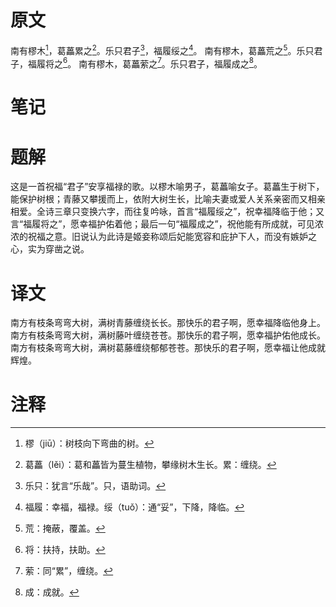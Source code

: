 # 原文
南有樛木[^1]，葛藟累之[^2]。乐只君子[^3]，福履绥之[^4]。
南有樛木，葛藟荒之[^5]。乐只君子，福履将之[^6]。
南有樛木，葛藟萦之[^7]。乐只君子，福履成之[^8]。
# 笔记

# 题解
这是一首祝福“君子”安享福禄的歌。以樛木喻男子，葛藟喻女子。葛藟生于树下，能保护树根；青藤又攀援而上，依附大树生长，比喻夫妻或爱人关系亲密而又相亲相爱。全诗三章只变换六字，而往复吟咏，首言“福履绥之”，祝幸福降临于他；又言“福履将之”，愿幸福护佑着他；最后一句“福履成之”，祝他能有所成就，可见浓浓的祝福之意。旧说认为此诗是姬妾称颂后妃能宽容和庇护下人，而没有嫉妒之心，实为穿凿之说。
# 译文
南方有枝条弯弯大树，满树青藤缠绕长长。那快乐的君子啊，愿幸福降临他身上。
南方有枝条弯弯大树，满树藤叶缠绕苍苍。那快乐的君子啊，愿幸福护佑他成长。
南方有枝条弯弯大树，满树葛藤缠绕郁郁苍苍。那快乐的君子啊，愿幸福让他成就辉煌。
# 注释

[^1]: 樛（jiū）：树枝向下弯曲的树。
[^2]: 葛藟（lěi）：葛和藟皆为蔓生植物，攀缘树木生长。累：缠绕。
[^3]: 乐只：犹言“乐哉”。只，语助词。
[^4]: 福履：幸福，福禄。绥（tuǒ）：通“妥”，下降，降临。
[^5]: 荒：掩蔽，覆盖。
[^6]: 将：扶持，扶助。
[^7]: 萦：同“累”，缠绕。
[^8]: 成：成就。